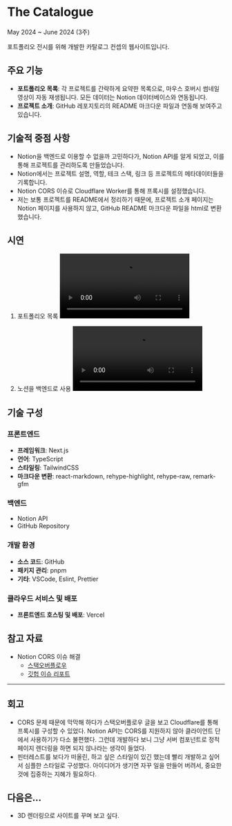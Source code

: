 # The Catalogue

May 2024 ~ June 2024 (3주)

포트폴리오 전시를 위해 개발한 카탈로그 컨셉의 웹사이트입니다.

## 주요 기능
- **포트폴리오 목록**: 각 프로젝트를 간략하게 요약한 목록으로, 마우스 호버시 썸네일 영상이 자동 재생됩니다. 모든 데이터는 Notion 데이터베이스와 연동됩니다.
- **프로젝트 소개**: GitHub 레포지토리의 README 마크다운 파일과 연동해 보여주고 있습니다.

## 기술적 중점 사항
- Notion을 백엔드로 이용할 수 없을까 고민하다가, Notion API를 알게 되었고, 이를 통해 프로젝트를 관리하도록 만들었습니다.
- Notion에서는 프로젝트 설명, 역할, 테크 스택, 링크 등 프로젝트의 메타데이터들을 기록합니다.
- Notion CORS 이슈로 Cloudflare Worker를 통해 프록시를 설정했습니다.
- 저는 보통 프로젝트를 README에서 정리하기 때문에, 프로젝트 소개 페이지는 Notion 페이지를 사용하지 않고, GitHub README 마크다운 파일을 html로 변환했습니다.

## 시연
1. 포트폴리오 목록
<video src="https://github.com/urbanscratcher/project-the-catalogue/assets/17016494/678643a2-a848-4ab0-91d7-9a7e55328285" controls></video>

2. 노션을 백엔드로 사용
<video src="https://github.com/urbanscratcher/project-the-catalogue/assets/17016494/43c71b2c-50ed-4ad2-ba69-60ad94a66883" controls></video>

## 기술 구성
### 프론트엔드
- **프레임워크**: Next.js
- **언어**: TypeScript
- **스타일링**: TailwindCSS
- **마크다운 변환**: react-markdown, rehype-highlight, rehype-raw, remark-gfm

### 백엔드
- Notion API
- GitHub Repository

### 개발 환경
- **소스 코드**: GitHub
- **패키지 관리**: pnpm
- **기타**: VSCode, Eslint, Prettier

### 클라우드 서비스 및 배포
- **프론트엔드 호스팅 및 배포**: Vercel


## 참고 자료
- Notion CORS 이슈 해결
  - [스택오버플로우](https://stackoverflow.com/questions/74081980/notion-so-api-always-throws-cors-error-while-developing-react-application-locall)
  - [깃헙 이슈 리포트](https://github.com/makenotion/notion-sdk-js/issues/96#issuecomment-870581720)
---

## 회고
- CORS 문제 때문에 막막해 하다가 스택오버플로우 글을 보고 Cloudflare를 통해 프록시를 구성할 수 있었다. Notion API는 CORS를 지원하지 않아 클라이언트 단에서 사용하기가 다소 불편했다. 그런데 개발하다 보니 그냥 서버 컴포넌트로 정적 페이지 렌더링을 하면 되지 않나라는 생각이 들었다.
- 핀터레스트를 보다가 떠올린, 하고 싶은 스타일이 있긴 했는데 빨리 개발하고 싶어서 심플한 스타일로 구성했다. 아이디어가 생기면 자꾸 일을 만들어 버려서, 중요한 것에 집중하는 지혜가 필요하다.

## 다음은...
- 3D 렌더링으로 사이트를 꾸며 보고 싶다.
